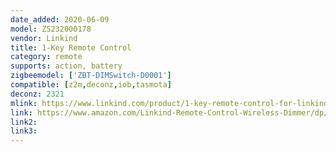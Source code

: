 ```yaml
---
date_added: 2020-06-09
model: ZS232000178
vendor: Linkind
title: 1-Key Remote Control
category: remote
supports: action, battery
zigbeemodel: ['ZBT-DIMSwitch-D0001']
compatible: [z2m,deconz,iob,tasmota]
deconz: 2321
mlink: https://www.linkind.com/product/1-key-remote-control-for-linkind-zigbee-smart-lights/
link: https://www.amazon.com/Linkind-Remote-Control-Wireless-Dimmer/dp/B07V5VLRNL
link2: 
link3: 
---
```

 
